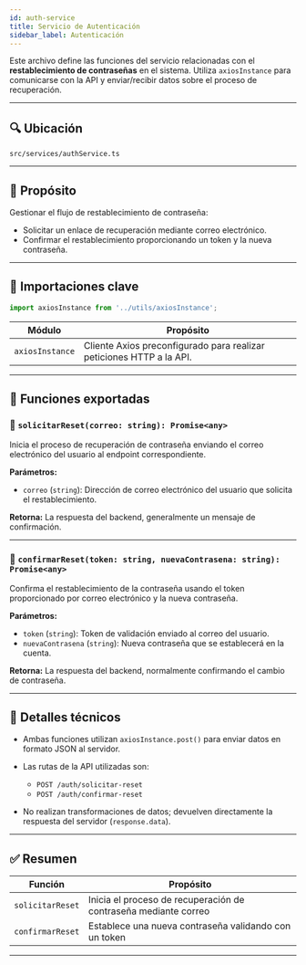 ```yaml
---
id: auth-service
title: Servicio de Autenticación
sidebar_label: Autenticación
---
```


Este archivo define las funciones del servicio relacionadas con el **restablecimiento de contraseñas** en el sistema. Utiliza `axiosInstance` para comunicarse con la API y enviar/recibir datos sobre el proceso de recuperación.

---

## 🔍 Ubicación

`src/services/authService.ts`

---

## 📌 Propósito

Gestionar el flujo de restablecimiento de contraseña:

- Solicitar un enlace de recuperación mediante correo electrónico.
- Confirmar el restablecimiento proporcionando un token y la nueva contraseña.

---

## 🧩 Importaciones clave

```ts
import axiosInstance from '../utils/axiosInstance';
````

| Módulo          | Propósito                                                            |
| --------------- | -------------------------------------------------------------------- |
| `axiosInstance` | Cliente Axios preconfigurado para realizar peticiones HTTP a la API. |

---

## 🧰 Funciones exportadas

### 🔹 `solicitarReset(correo: string): Promise<any>`

Inicia el proceso de recuperación de contraseña enviando el correo electrónico del usuario al endpoint correspondiente.

**Parámetros:**

* `correo` (`string`): Dirección de correo electrónico del usuario que solicita el restablecimiento.

**Retorna:**
La respuesta del backend, generalmente un mensaje de confirmación.

---

### 🔹 `confirmarReset(token: string, nuevaContrasena: string): Promise<any>`

Confirma el restablecimiento de la contraseña usando el token proporcionado por correo electrónico y la nueva contraseña.

**Parámetros:**

* `token` (`string`): Token de validación enviado al correo del usuario.
* `nuevaContrasena` (`string`): Nueva contraseña que se establecerá en la cuenta.

**Retorna:**
La respuesta del backend, normalmente confirmando el cambio de contraseña.

---

## 🧠 Detalles técnicos

* Ambas funciones utilizan `axiosInstance.post()` para enviar datos en formato JSON al servidor.
* Las rutas de la API utilizadas son:

  * `POST /auth/solicitar-reset`
  * `POST /auth/confirmar-reset`
* No realizan transformaciones de datos; devuelven directamente la respuesta del servidor (`response.data`).

---

## ✅ Resumen

| Función          | Propósito                                                       |
| ---------------- | --------------------------------------------------------------- |
| `solicitarReset` | Inicia el proceso de recuperación de contraseña mediante correo |
| `confirmarReset` | Establece una nueva contraseña validando con un token           |

---